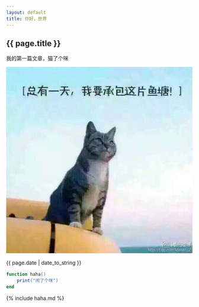 ```yaml
---
layout: default
title: 你好，世界
---
```


## {{ page.title }}

我的第一篇文章，猫了个咪

![](/assets/201708/4131560946.jpg)

{{ page.date | date_to_string }}

```lua
function haha()
    print("闹了个咪")
end
```
{% include haha.md %}
